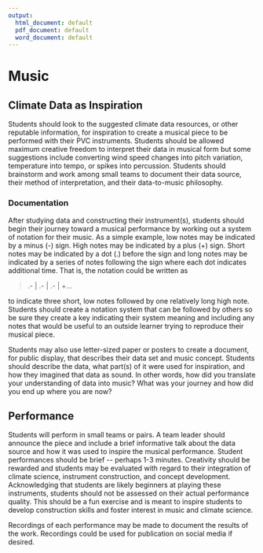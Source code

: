 ```yaml
---
output:
  html_document: default
  pdf_document: default
  word_document: default
---
```


# Music 

## Climate Data as Inspiration
Students should look to the suggested climate data resources, or other reputable information, for inspiration to create a musical piece to be performed with their PVC instruments. Students should be allowed maximum creative freedom to interpret their data in musical form but some suggestions include converting wind speed changes into pitch variation, temperature into tempo, or spikes into percussion. Students should brainstorm and work among small teams to document their data source, their method of interpretation, and their data-to-music philosophy. 

### Documentation
After studying data and constructing their instrument(s), students should begin their journey toward a musical performance by working out a system of notation for their music. As a simple example, low notes may be indicated by a minus (-) sign. High notes may be indicated by a plus (+) sign. Short notes may be indicated by a dot (.) before the sign and long notes may be indicated by a series of notes following the sign where each dot indicates additional time. That is, the notation could be written as 

> .- | .- | .- | +... 

to indicate three short, low notes followed by one relatively long high note. Students should create a notation system that can be followed by others so be sure they create a key indicating their system meaning and including any notes that would be useful to an outside learner trying to reproduce their musical piece. 

Students may also use letter-sized paper or posters to create a document, for public display, that describes their data set and music concept. Students should describe the data, what part(s) of it were used for inspiration, and how they imagined that data as sound. In other words, how did you translate your understanding of data into music? What was your journey and how did you end up where you are now? 

## Performance
Students will perform in small teams or pairs. A team leader should announce the piece and include a brief informative talk about the data source and how it was used to inspire the musical performance. Student performances should be brief -- perhaps 1-3 minutes. Creativity should be rewarded and students may be evaluated with regard to their integration of climate science, instrument construction, and concept development. Acknowledging that students are likely beginners at playing these instruments, students should not be assessed on their actual performance quality. This should be a fun exercise and is meant to inspire students to develop construction skills and foster interest in music and climate science.

Recordings of each performance may be made to document the results of the work. Recordings could be used for publication on social media if desired. 
